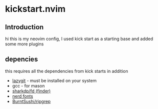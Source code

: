 # kickstart.nvim

## Introduction
hi this is my neovim config, I used kick start as a starting base and added some more plugins

## depencies
this requires all the dependencies from kick starts 
in addition 
 - [lazygit](https://github.com/jesseduffield/lazygit) - must be installed on your system
 - gcc - for mason 
 - [sharkdp/fd (finder)](https://github.com/sharkdp/fd)
 - [nerd fonts](https://www.nerdfonts.com/)
 - [BurntSushi/ripgrep](https://github.com/BurntSushi/ripgrep)
